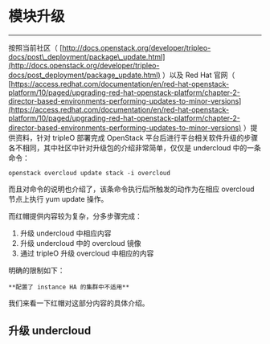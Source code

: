 # 模块升级

---

按照当前社区（ [http://docs.openstack.org/developer/tripleo-docs/post\_deployment/package\_update.html](http://docs.openstack.org/developer/tripleo-docs/post_deployment/package_update.html) ）以及 Red Hat 官网（ [https://access.redhat.com/documentation/en/red-hat-openstack-platform/10/paged/upgrading-red-hat-openstack-platform/chapter-2-director-based-environments-performing-updates-to-minor-versions](https://access.redhat.com/documentation/en/red-hat-openstack-platform/10/paged/upgrading-red-hat-openstack-platform/chapter-2-director-based-environments-performing-updates-to-minor-versions) ）提供资料，针对 tripleO 部署完成 OpenStack 平台后进行平台相关软件升级的步骤各不相同，其中社区中针对升级包的介绍非常简单，仅仅是 undercloud 中的一条命令：

```shell
openstack overcloud update stack -i overcloud
```

而且对命令的说明也介绍了，该条命令执行后所触发的动作为在相应 overcloud 节点上执行 yum update 操作。

而红帽提供内容较为复杂，分多步骤完成：

1. 升级 undercloud 中相应内容
2. 升级 undercloud 中的 overcloud 镜像
3. 通过 tripleO 升级 overcloud 中相应的内容

明确的限制如下：

    **配置了 instance HA 的集群中不适用**

我们来看一下红帽对这部分内容的具体介绍。


## 升级 undercloud


